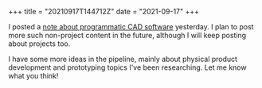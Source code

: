 +++
title = "20210917T144712Z"
date  = "2021-09-17"
+++

I posted a [note about programmatic CAD software](/notes/programmatic-cad) yesterday. I plan to post more such non-project content in the future, although I will keep posting about projects too.

I have some more ideas in the pipeline, mainly about physical product development and prototyping topics I've been researching. Let me know what you think!
